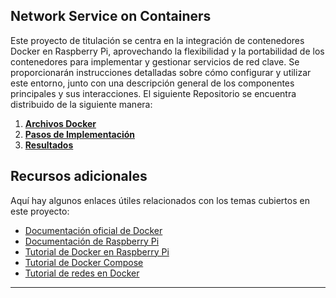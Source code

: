 ## Network Service on Containers

Este proyecto de titulación se centra en la integración de contenedores Docker en Raspberry Pi, aprovechando la flexibilidad y la portabilidad de los contenedores para implementar y gestionar servicios de red clave. Se proporcionarán instrucciones detalladas sobre cómo configurar y utilizar este entorno, junto con una descripción general de los componentes principales y sus interacciones.
El siguiente Repositorio se encuentra distribuido de la siguiente manera:
1. **[Archivos Docker](https://github.com/AndresYE/Network_Service_on_Containers/tree/bdf2b9bf9a4e1b843713dc97265ea49001e1605f/Docker)**
2. **[Pasos de Implementación](https://github.com/AndresYE/Network_Service_on_Containers/tree/88f24bab9eebf5c311d679582bc033bc3f73e254/Implementation_steps)**
3. **[Resultados](https://github.com/AndresYE/Network_Service_on_Containers/tree/7f742b5858a7064360b0dd769658c336b5454f64/Resultados)**

## Recursos adicionales

Aquí hay algunos enlaces útiles relacionados con los temas cubiertos en este proyecto:

- [Documentación oficial de Docker](https://docs.docker.com)
- [Documentación de Raspberry Pi](https://www.raspberrypi.org/documentation/)
- [Tutorial de Docker en Raspberry Pi](https://www.docker.com/blog/happy-pi-day-docker-raspberry-pi/)
- [Tutorial de Docker Compose](https://docs.docker.com/compose/gettingstarted/)
- [Tutorial de redes en Docker](https://docs.docker.com/network/)


---
